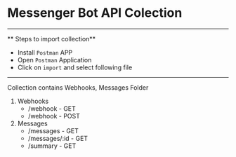 # Messenger Bot API Colection
---

** Steps to import collection**

- Install `Postman` APP
- Open `Postman` Application
- Click on `import` and select following file

---
Collection contains Webhooks, Messages Folder
1. Webhooks
    - /webhook - GET
    - /webhook - POST
2. Messages
    - /messages - GET
    - /messages/:id - GET
    - /summary - GET